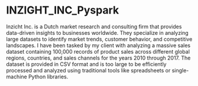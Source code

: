 # INZIGHT_INC_Pyspark

Inzicht Inc. is a Dutch market research and consulting firm that provides data-driven insights to businesses worldwide. They specialize in analyzing large datasets to identify market trends, customer behavior, and
competitive landscapes. I have been tasked by my client with analyzing a massive sales dataset containing 100,000 records of product sales across different global regions, countries, and sales channels
for the years 2010 through 2017. The dataset is provided in CSV format and is too large to be efficiently processed and analyzed using traditional tools like spreadsheets or single-machine Python libraries.
